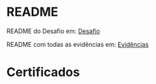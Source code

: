 # README

README do Desafio em:
[Desafio](Desafio/README.md)

README com todas as evidências em:
[Evidências](evidencias/README.md)


# Certificados


